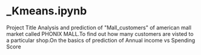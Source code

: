 # _Kmeans.ipynb
Project Title Analysis and prediction of "Mall_customers" of american mall market called PHONIX MALL.To find out how many customers are visted to a particular shop.On the basics of prediction of Annual income vs Spending Score
